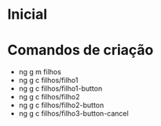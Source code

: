 # Inicial

# Comandos de criação
  - ng g m filhos
  - ng g c filhos/filho1
  - ng g c filhos/filho1-button
  - ng g c filhos/filho2
  - ng g c filhos/filho2-button
  - ng g c filhos/filho3-button-cancel